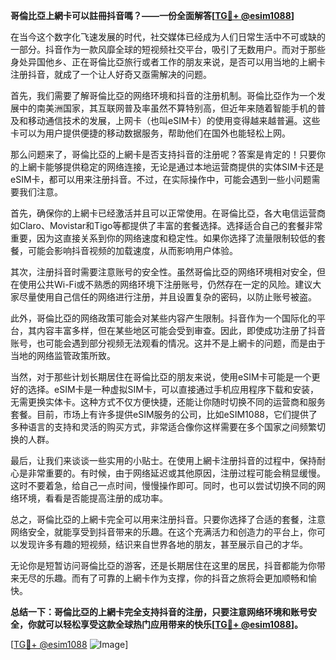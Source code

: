 **哥倫比亞上網卡可以註冊抖音嗎？——一份全面解答[[TG💪+ @esim1088](https://t.me/s/esim1088)]**

在当今这个数字化飞速发展的时代，社交媒体已经成为人们日常生活中不可或缺的一部分。抖音作为一款风靡全球的短视频社交平台，吸引了无数用户。而对于那些身处异国他乡、正在哥倫比亞旅行或者工作的朋友来说，是否可以用当地的上網卡注册抖音，就成了一个让人好奇又亟需解决的问题。

首先，我们需要了解哥倫比亞的网络环境和抖音的注册机制。哥倫比亞作为一个发展中的南美洲国家，其互联网普及率虽然不算特别高，但近年来随着智能手机的普及和移动通信技术的发展，上网卡（也叫eSIM卡）的使用变得越来越普遍。这些卡可以为用户提供便捷的移动数据服务，帮助他们在国外也能轻松上网。

那么问题来了，哥倫比亞的上網卡是否支持抖音的注册呢？答案是肯定的！只要你的上網卡能够提供稳定的网络连接，无论是通过本地运营商提供的实体SIM卡还是eSIM卡，都可以用来注册抖音。不过，在实际操作中，可能会遇到一些小问题需要我们注意。

首先，确保你的上網卡已经激活并且可以正常使用。在哥倫比亞，各大电信运营商如Claro、Movistar和Tigo等都提供了丰富的套餐选择。选择适合自己的套餐非常重要，因为这直接关系到你的网络速度和稳定性。如果你选择了流量限制较低的套餐，可能会影响抖音视频的加载速度，从而影响用户体验。

其次，注册抖音时需要注意账号的安全性。虽然哥倫比亞的网络环境相对安全，但在使用公共Wi-Fi或不熟悉的网络环境下注册账号，仍然存在一定的风险。建议大家尽量使用自己信任的网络进行注册，并且设置复杂的密码，以防止账号被盗。

此外，哥倫比亞的网络政策可能会对某些内容产生限制。抖音作为一个国际化的平台，其内容丰富多样，但在某些地区可能会受到审查。因此，即使成功注册了抖音账号，也可能会遇到部分视频无法观看的情况。这并不是上網卡的问题，而是由于当地的网络监管政策所致。

当然，对于那些计划长期居住在哥倫比亞的朋友来说，使用eSIM卡可能是一个更好的选择。eSIM卡是一种虚拟SIM卡，可以直接通过手机应用程序下载和安装，无需更换实体卡。这种方式不仅方便快捷，还能让你随时切换不同的运营商和服务套餐。目前，市场上有许多提供eSIM服务的公司，比如eSIM1088，它们提供了多种语言的支持和灵活的购买方式，非常适合像你这样需要在多个国家之间频繁切换的人群。

最后，让我们来谈谈一些实用的小贴士。在使用上網卡注册抖音的过程中，保持耐心是非常重要的。有时候，由于网络延迟或其他原因，注册过程可能会稍显缓慢。这时不要着急，给自己一点时间，慢慢操作即可。同时，也可以尝试切换不同的网络环境，看看是否能提高注册的成功率。

总之，哥倫比亞的上網卡完全可以用来注册抖音。只要你选择了合适的套餐，注意网络安全，就能享受到抖音带来的乐趣。在这个充满活力和创造力的平台上，你可以发现许多有趣的短视频，结识来自世界各地的朋友，甚至展示自己的才华。

无论你是短暂访问哥倫比亞的游客，还是长期居住在这里的居民，抖音都能为你带来无尽的乐趣。而有了可靠的上網卡作为支撑，你的抖音之旅将会更加顺畅和愉快。

**总结一下：哥倫比亞的上網卡完全支持抖音的注册，只要注意网络环境和账号安全，你就可以轻松享受这款全球热门应用带来的快乐[[TG💪+ @esim1088](https://t.me/s/esim1088)]。**

[[TG💪+ @esim1088](https://t.me/s/esim1088) ![Image](https://i.postimg.cc/4NQfJmqS/Snipaste-2025-05-13-00-14-12.png)]